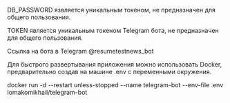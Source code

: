 DB_PASSWORD язвляется уникальным токеном, не предназначен для общего пользования.

TOKEN является уникальным токеном Telegram бота, не предназначен для общего пользования.

Ссылка на бота в Telegram @resumetestnews_bot

Для быстрого развертывания приложения можно использовать Docker, предварительно создав на машине .env с переменными окружения.

docker run -d --restart unless-stopped --name telegram-bot --env-file .env lomakomikhail/telegram-bot
